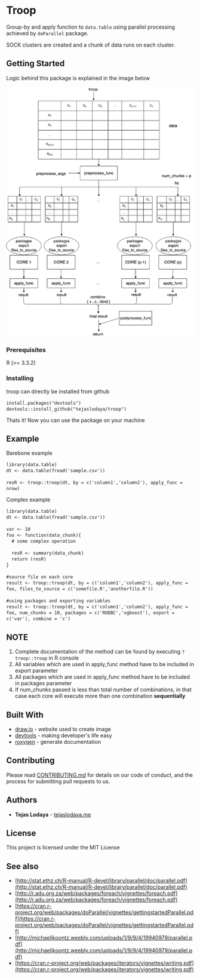 # Troop

Group-by and apply function to `data.table` using parallel processing achieved by `doParallel` package.

SOCK clusters are created and a chunk of data runs on each cluster.

## Getting Started

Logic behind this package is explained in the image below

![](https://raw.githubusercontent.com/tejaslodaya/troop/master/troop.png)


### Prerequisites

R (>= 3.3.2)

### Installing

troop can directly be installed from github

```
install.packages("devtools")
devtools::install_github("tejaslodaya/troop")
```

Thats it! Now you can use the package on your machine

## Example

Barebone example
```
library(data.table)
dt <- data.table(fread('sample.csv'))

resR <- troop::troop(dt, by = c('column1','column2'), apply_func = nrow)
```

Complex example
```
library(data.table)
dt <- data.table(fread('sample.csv'))

var <- 10
foo <- function(data_chunk){
  # some complex operation
  
  resR <- summary(data_chunk)
  return (resR)
}

#source file on each core
result <- troop::troop(dt, by = c('column1','column2'), apply_func = foo, files_to_source = c('somefile.R','anotherfile.R'))

#using packages and exporting variables
result <- troop::troop(dt, by = c('column1','column2'), apply_func = foo, num_chunks = 10, packages = c('RODBC','xgboost'), export = c('var'), combine = 'c')

```


## NOTE

1. Complete documentation of the method can be found by executing `?troop::troop` in R console
2. All variables which are used in apply_func method have to be included in export parameter
3. All packages which are used in apply_func method have to be included in packages parameter
4. If num_chunks passed is less than total number of combinations, in that case each core will execute more than one combination **sequentially**

## Built With

* [draw.io](http://draw.io/) - website used to create image
* [devtools](https://github.com/hadley/devtools) - making developer's life easy
* [roxygen](https://github.com/klutometis/roxygen) - generate documentation

## Contributing

Please read [CONTRIBUTING.md](https://github.com/tejaslodaya/troop/blob/master/CONTRIBUTING.md) for details on our code of conduct, and the process for submitting pull requests to us.


## Authors

* **Tejas Lodaya** - [tejaslodaya.me](https://tejaslodaya.me)

## License

This project is licensed under the MIT License

## See also

* [http://stat.ethz.ch/R-manual/R-devel/library/parallel/doc/parallel.pdf](http://stat.ethz.ch/R-manual/R-devel/library/parallel/doc/parallel.pdf)
* [http://r.adu.org.za/web/packages/foreach/vignettes/foreach.pdf](http://r.adu.org.za/web/packages/foreach/vignettes/foreach.pdf)
* [https://cran.r-project.org/web/packages/doParallel/vignettes/gettingstartedParallel.pdf](https://cran.r-project.org/web/packages/doParallel/vignettes/gettingstartedParallel.pdf)
* [http://michaeljkoontz.weebly.com/uploads/1/9/9/4/19940979/parallel.pdf](http://michaeljkoontz.weebly.com/uploads/1/9/9/4/19940979/parallel.pdf)
* [https://cran.r-project.org/web/packages/iterators/vignettes/writing.pdf](https://cran.r-project.org/web/packages/iterators/vignettes/writing.pdf)
